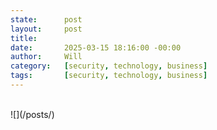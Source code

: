 ```yaml
---
state:      post
layout:     post
title:      
date:       2025-03-15 18:16:00 -00:00
author:     Will
category:   [security, technology, business]
tags:       [security, technology, business]
---
```


<p>
</p>
<br/>
![](/posts/)
<br/>
